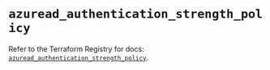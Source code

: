 # `azuread_authentication_strength_policy`

Refer to the Terraform Registry for docs: [`azuread_authentication_strength_policy`](https://registry.terraform.io/providers/hashicorp/azuread/2.47.0/docs/resources/authentication_strength_policy).
